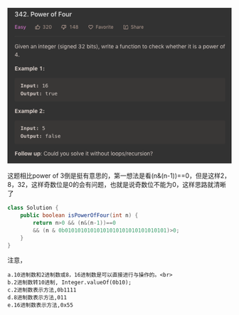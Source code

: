 ![GitHub Logo](/image/342.1.png)

这题相比power of 3倒是挺有意思的，第一想法是看(n&(n-1))==0，但是这样2，8，32，这样奇数位是0的会有问题，也就是说奇数位不能为0，这样思路就清晰了

```java
class Solution {
    public boolean isPowerOfFour(int n) {    
        return n>0 && (n&(n-1))==0 
        && (n & 0b01010101010101010101010101010101)>0;
    }
}
```

注意，
    
    a.10进制数和2进制数或8，16进制数是可以直接进行与操作的。<br>
    b.2进制数转10进制, Integer.valueOf(0b10);
    c.2进制数表示方法,0b1111
    d.8进制数表示方法,011
    e.16进制数表示方法,0x55
